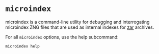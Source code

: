 # `microindex`

microindex is a command-line utility for debugging and interrogating microindex ZNG files
that are used as internal indexes for [zar](../zar/README.md) archives.

For all `microindex` options, use the help subcommand:

```
microindex help
```
